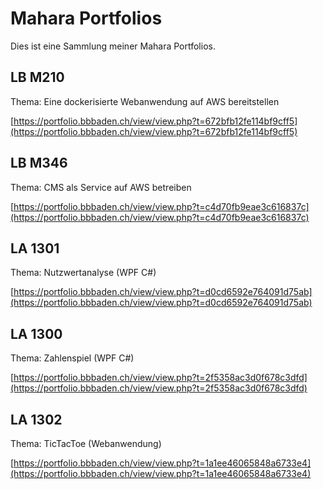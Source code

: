 # Mahara Portfolios
Dies ist eine Sammlung meiner Mahara Portfolios.

## LB M210

Thema: Eine dockerisierte Webanwendung auf AWS bereitstellen

[https://portfolio.bbbaden.ch/view/view.php?t=672bfb12fe114bf9cff5](https://portfolio.bbbaden.ch/view/view.php?t=672bfb12fe114bf9cff5)

## LB M346

Thema: CMS als Service auf AWS betreiben

[https://portfolio.bbbaden.ch/view/view.php?t=c4d70fb9eae3c616837c](https://portfolio.bbbaden.ch/view/view.php?t=c4d70fb9eae3c616837c)

## LA 1301

Thema: Nutzwertanalyse (WPF C#)

[https://portfolio.bbbaden.ch/view/view.php?t=d0cd6592e764091d75ab](https://portfolio.bbbaden.ch/view/view.php?t=d0cd6592e764091d75ab)

## LA 1300

Thema: Zahlenspiel (WPF C#)

[https://portfolio.bbbaden.ch/view/view.php?t=2f5358ac3d0f678c3dfd](https://portfolio.bbbaden.ch/view/view.php?t=2f5358ac3d0f678c3dfd)

## LA 1302

Thema: TicTacToe (Webanwendung)

[https://portfolio.bbbaden.ch/view/view.php?t=1a1ee46065848a6733e4](https://portfolio.bbbaden.ch/view/view.php?t=1a1ee46065848a6733e4)
